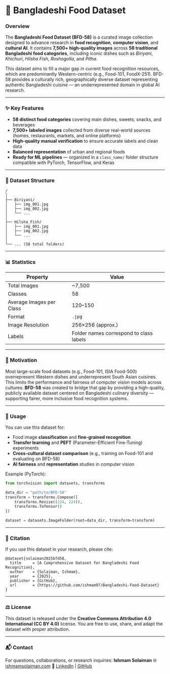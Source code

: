 # 🍛 Bangladeshi Food Dataset

### Overview

The **Bangladeshi Food Dataset (BFD-58)** is a curated image collection designed to advance research in **food recognition**, **computer vision**, and **cultural AI**.
It contains **7,500+ high-quality images** across **58 traditional Bangladeshi food categories**, including iconic dishes such as *Biriyani*, *Khichuri*, *Hilsha Fish*, *Roshogolla*, and *Pitha*.

This dataset aims to fill a major gap in current food recognition resources, which are predominantly Western-centric (e.g., Food-101, FoodX-251). BFD-58 provides a culturally rich, geographically diverse dataset representing authentic Bangladeshi cuisine — an underrepresented domain in global AI research.

---

### ✨ Key Features

* **58 distinct food categories** covering main dishes, sweets, snacks, and beverages
* **7,500+ labeled images** collected from diverse real-world sources (homes, restaurants, markets, and online platforms)
* **High-quality manual verification** to ensure accurate labels and clean data
* **Balanced representation** of urban and regional foods
* **Ready for ML pipelines** — organized in a `class_name/` folder structure compatible with PyTorch, TensorFlow, and Keras

---

### 📂 Dataset Structure

```
/
│
├── Biriyani/
│   ├── img_001.jpg
│   ├── img_002.jpg
│   └── ...
│
├── Hilsha_Fish/
│   ├── img_001.jpg
│   ├── img_002.jpg
│   └── ...
│
└── ... (58 total folders)
```

---

### 📊 Statistics

| Property                 | Value                                   |
| ------------------------ | --------------------------------------- |
| Total Images             | ~7,500                                  |
| Classes                  | 58                                      |
| Average Images per Class | 120–150                                 |
| Format                   | `.jpg`                                  |
| Image Resolution         | 256×256 (approx.)                       |
| Labels                   | Folder names correspond to class labels |

---

### 🧠 Motivation

Most large-scale food datasets (e.g., Food-101, ISIA Food-500) overrepresent Western dishes and underrepresent South Asian cuisines. This limits the performance and fairness of computer vision models across cultures.
**BFD-58** was created to bridge that gap by providing a high-quality, publicly available dataset centered on Bangladeshi culinary diversity — supporting fairer, more inclusive food recognition systems.

---

### 🚀 Usage

You can use this dataset for:

* Food image **classification** and **fine-grained recognition**
* **Transfer learning** and **PEFT** (Parameter-Efficient Fine-Tuning) experiments
* **Cross-cultural dataset comparison** (e.g., training on Food-101 and evaluating on BFD-58)
* **AI fairness** and **representation** studies in computer vision

Example (PyTorch):

```python
from torchvision import datasets, transforms

data_dir = "path/to/BFD-58"
transform = transforms.Compose([
    transforms.Resize((224, 224)),
    transforms.ToTensor()
])

dataset = datasets.ImageFolder(root=data_dir, transform=transform)
```

---

### 📑 Citation

If you use this dataset in your research, please cite:

```
@dataset{solaiman2025bfd58,
  title     = {A Comprehensive Dataset for Bangladeshi Food Recognition},
  author    = {Solaiman, Ishmam},
  year      = {2025},
  publisher = {GitHub},
  url       = {https://github.com/ishmam97/Bangladeshi-Food-Dataset}
}
```

---

### ⚖️ License

This dataset is released under the **Creative Commons Attribution 4.0 International (CC BY 4.0)** license.
You are free to use, share, and adapt the dataset with proper attribution.

---

### 📬 Contact

For questions, collaborations, or research inquiries:
**Ishmam Solaiman**
🌐 [ishmamsolaiman.com](https://ishmamsolaiman.com)
🔗 [LinkedIn](https://linkedin.com/in/iasolaiman) | [GitHub](https://github.com/ishmam97)
